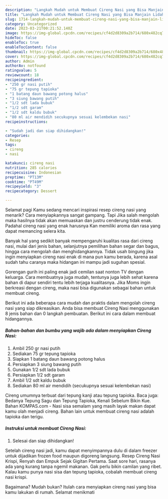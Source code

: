 ```yaml
---
description: "Langkah Mudah untuk Membuat Cireng Nasi yang Bisa Manjain Lidah, Buat Buka Puasa Enak"
title: "Langkah Mudah untuk Membuat Cireng Nasi yang Bisa Manjain Lidah, Buat Buka Puasa Enak"
slug: 1714-langkah-mudah-untuk-membuat-cireng-nasi-yang-bisa-manjain-lidah-buat-buka-puasa-enak
category: Uncategorized
date: 2023-03-21T00:21:52.140Z
image: https://img-global.cpcdn.com/recipes/cf4d2d8309a2b714/680x482cq70/cireng-nasi-foto-resep-utama.jpg
hideToc: false
enableToc: true
enableTocContent: false
thumbnail: https://img-global.cpcdn.com/recipes/cf4d2d8309a2b714/680x482cq70/cireng-nasi-foto-resep-utama.jpg
cover: https://img-global.cpcdn.com/recipes/cf4d2d8309a2b714/680x482cq70/cireng-nasi-foto-resep-utama.jpg
author: Admin
authorAv: notfound
ratingvalue: 5
reviewcount: 18
recipeingredient:
- "250 gr nasi putih"
- "75 gr tepung tapioka"
- "1 batang daun bawang potong halus"
- "3 siung bawang putih"
- "1/2 sdt lada bubuk"
- "1/2 sdt garam"
- "1/2 sdt kaldu bubuk"
- "80 ml air mendidih secukupnya sesuai kelembekan nasi"
recipeinstructions:

- "Sudah jadi dan siap dihidangkan!"
categories:
- Resep
tags:
- cireng
- nasi

katakunci: cireng nasi 
nutrition: 285 calories
recipecuisine: Indonesian
preptime: "PT13M"
cooktime: "PT49M"
recipeyield: "3"
recipecategory: Dessert

---
```



Selamat pagi Kamu sedang mencari inspirasi resep cireng nasi yang menarik? Cara menyiapkannya sangat gampang. Tapi Jika salah mengolah maka hasilnya tidak akan memuaskan dan justru cenderung tidak enak. Padahal cireng nasi yang enak harusnya Kan memiliki aroma dan rasa yang dapat memancing selera kita.


Banyak hal yang sedikit banyak mempengaruhi kualitas rasa dari cireng nasi, mulai dari jenis bahan, selanjutnya pemilihan bahan segar dan bagus, hingga cara mengolah dan menghidangkannya. Tidak usah bingung jika ingin menyiapkan cireng nasi enak di mana pun kamu berada, karena asal sudah tahu caranya maka hidangan ini mampu jadi suguhan spesial.

Gorengan gurih ini paling enak jadi cemilan saat nonton TV dengan keluarga. Cara membuatnya juga mudah, tentunya juga lebih sehat karena bahan di dapur sendiri tentu lebih terjaga kualitasnya. Jika Moms ingin berkreasi dengan cireng, maka nasi bisa digunakan sebagai bahan untuk membuat cireng.


Berikut ini ada beberapa cara mudah dan praktis dalam mengolah cireng nasi yang siap dikreasikan. Anda bisa membuat Cireng Nasi menggunakan 8 jenis bahan dan 0 langkah pembuatan. Berikut ini cara dalam membuat hidangannya.

<!--inarticleads1-->

##### Bahan-bahan dan bumbu yang wajib ada dalam menyiapkan Cireng Nasi:

1. Ambil 250 gr nasi putih
1. Sediakan 75 gr tepung tapioka
1. Siapkan 1 batang daun bawang potong halus
1. Persiapkan 3 siung bawang putih
1. Gunakan 1/2 sdt lada bubuk
1. Persiapkan 1/2 sdt garam
1. Ambil 1/2 sdt kaldu bubuk
1. Sediakan 80 ml air mendidih (secukupnya sesuai kelembekan nasi)


Cireng umumnya terbuat dari tepung kanji atau tepung tapioka. Baca juga: Bedanya Tepung Sagu dan Tepung Tapioka, Kenali Sebelum Bikin Kue. Bahan KOMPAS.com - Nasi sisa semalam yang masih layak makan dapat kamu olah menjadi cireng. Bahan lain untuk membuat cireng nasi adalah tapioka dan terigu. 

<!--inarticleads2-->

##### Instruksi untuk membuat Cireng Nasi:


1. Selesai dan siap dihidangkan!

Setelah cireng nasi jadi, kamu dapat menyimpannya dulu di dalam freezer untuk dijadikan frozen food maupun digoreng langsung. Resep Cireng Nasi Krispi, Renyah dan Empuk Sejak Gigitan Pertama. Saat sore hari, rasanya ada yang kurang tanpa ngemil makanan. Gak perlu bikin camilan yang ribet. Kalau kamu punya nasi sisa dan tepung tapioka, cobalah membuat cireng nasi krispi. 

Bagaimana? Mudah bukan? Itulah cara menyiapkan cireng nasi yang bisa kamu lakukan di rumah. Selamat menikmati
